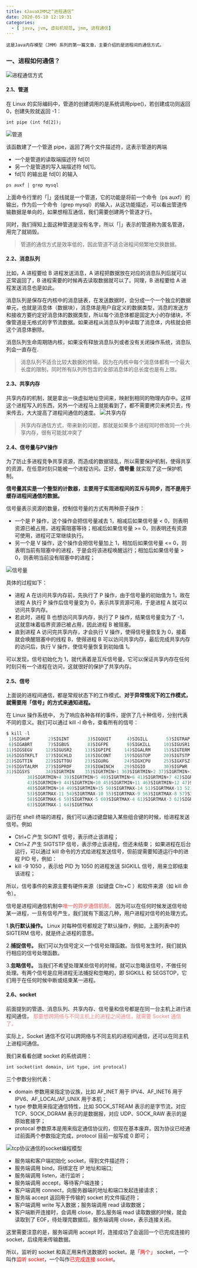 ```yaml
---
title: 《Java》JMM之“进程通信”
date: 2020-05-10 12:19:31
categories:
  - [ java, jvm, 虚拟机规范, jmm, 进程通信]
---
```

	
	这是Java内存模型（JMM）系列的第一篇文章，主要介绍的是进程间的通信方式。

### 一、进程如何通信？
<!-- more -->
![进程通信方式](2020-05-10-java-虚拟机规范-进程通信/进程通信方式.png)


#### 2.1、管道

在 Linux 的实际编码中，管道的创建调用的是系统调用pipe()，若创建成功则返回 0，创建失败就返回 -1：

```dtd
int pipe (int fd[2]);
```

![管道](2020-05-10-java-虚拟机规范-进程通信/管道.png)

该函数建了一个管道 pipe，返回了两个文件描述符，这表示管道的两端

- 一个是管道的读取端描述符 fd[0]
- 另一个是管道的写入端描述符 fd[1]。
- fd[1] 的输出是 fd[0] 的输入

```dtd
ps auxf | grep mysql
```

上面命令行里的「|」竖线就是一个管道，它的功能是将前一个命令（ps auxf）的输出，作为后一个命令（grep
mysql）的输入，从这功能描述，可以看出管道传输数据是单向的，如果想相互通信，我们需要创建两个管道才行。

同时，我们得知上面这种管道是没有名字，所以「|」表示的管道称为匿名管道，用完了就销毁。

> 管道的通信方式是效率低的，因此管道不适合进程间频繁地交换数据。

#### 2.2、消息队列

比如，A 进程要给 B 进程发送消息，A 进程把数据放在对应的消息队列后就可以正常返回了，B 进程需要的时候再去读取数据就可以了。同理，B
进程要给 A 进程发送消息也是如此。

消息队列是保存在内核中的消息链表，在发送数据时，会分成一个一个独立的数据单元，也就是消息体（数据块），消息体是用户自定义的数据类型，消息的发送方和接收方要约定好消息体的数据类型，所以每个消息体都是固定大小的存储块，不像管道是无格式的字节流数据。如果进程从消息队列中读取了消息体，内核就会把这个消息体删除。

消息队列生命周期随内核，如果没有释放消息队列或者没有关闭操作系统，消息队列会一直存在.

> 消息队列不适合比较大数据的传输，因为在内核中每个消息体都有一个最大长度的限制，同时所有队列所包含的全部消息体的总长度也是有上限。

#### 2.3、共享内存

共享内存的机制，就是拿出一块虚拟地址空间来，映射到相同的物理内存中。这样这个进程写入的东西，另外一个进程马上就能看到了，都不需要拷贝来拷贝去，传来传去，大大提高了进程间通信的速度。
![共享内存](2020-05-10-java-虚拟机规范-进程通信/共享内存.png)

> 共享内存通信方式，带来新的问题，那就是如果多个进程同时修改同一个共享内存，很有可能就冲突了

#### 2.4、信号量与PV操作

为了防止多进程竞争共享资源，而造成的数据错乱，所以需要保护机制，使得共享的资源，在任意时刻只能被一个进程访问。正好，**信号量**
就实现了这一保护机制。

**信号量其实是一个整型的计数器，主要用于实现进程间的互斥与同步，而不是用于缓存进程间通信的数据。**

信号量表示资源的数量，控制信号量的方式有两种原子操作：

- 一个是 P 操作，这个操作会把信号量减去 1，相减后如果信号量 < 0，则表明资源已被占用，进程需阻塞等待；相减后如果信号量 >=
  0，则表明还有资源可使用，进程可正常继续执行。
- 另一个是 V 操作，这个操作会把信号量加上 1，相加后如果信号量 <=
  0，则表明当前有阻塞中的进程，于是会将该进程唤醒运行；相加后如果信号量 > 0，则表明当前没有阻塞中的进程；

![信号量](2020-05-10-java-虚拟机规范-进程通信/信号量.png)

具体的过程如下：

- 进程 A 在访问共享内存前，先执行了 P 操作，由于信号量的初始值为 1，故在进程 A 执行 P 操作后信号量变为 0，表示共享资源可用，于是进程
  A 就可以访问共享内存。
- 若此时，进程 B 也想访问共享内存，执行了 P 操作，结果信号量变为了 -1，这就意味着临界资源已被占用，因此进程 B 被阻塞。
- 直到进程 A 访问完共享内存，才会执行 V 操作，使得信号量恢复为 0，接着就会唤醒阻塞中的线程 B，使得进程 B
  可以访问共享内存，最后完成共享内存的访问后，执行 V 操作，使信号量恢复到初始值 1。

可以发现，信号初始化为 1，就代表着是互斥信号量，它可以保证共享内存在任何时刻只有一个进程在访问，这就很好的保护了共享内存。

#### 2.5、信号

上面说的进程间通信，都是常规状态下的工作模式。**对于异常情况下的工作模式，就需要用「信号」的方式来通知进程。**

在 Linux 操作系统中， 为了响应各种各样的事件，提供了几十种信号，分别代表不同的意义。我们可以通过 kill -l 命令，查看所有的信号：

```java
$ kill -l
 1)SIGHUP       2)SIGINT       3)SIGQUIT      4)SIGILL       5)SIGTRAP
 6)SIGABRT      7)SIGBUS       8)SIGFPE       9)SIGKILL     10)SIGUSR1
11)SIGSEGV     12)SIGUSR2     13)SIGPIPE     14)SIGALRM     15)SIGTERM
16)SIGSTKFLT   17)SIGCHLD     18)SIGCONT     19)SIGSTOP     20)SIGTSTP
21)SIGTTIN     22)SIGTTOU     23)SIGURG      24)SIGXCPU     25)SIGXFSZ
26)SIGVTALRM   27)SIGPROF     28)SIGWINCH    29)SIGIO       30)SIGPWR
31)SIGSYS      34)SIGRTMIN    35)SIGRTMIN+1 36)SIGRTMIN+2 37)SIGRTMIN+3
        38)SIGRTMIN+4 39)SIGRTMIN+5 40)SIGRTMIN+6 41)SIGRTMIN+7 42)SIGRTMIN+8
        43)SIGRTMIN+9 44)SIGRTMIN+10 45)SIGRTMIN+11 46)SIGRTMIN+12 47)SIGRTMIN+13
        48)SIGRTMIN+14 49)SIGRTMIN+15 50)SIGRTMAX-14 51)SIGRTMAX-13 52)SIGRTMAX-12
        53)SIGRTMAX-11 54)SIGRTMAX-10 55)SIGRTMAX-9 56)SIGRTMAX-8 57)SIGRTMAX-7
        58)SIGRTMAX-6 59)SIGRTMAX-5 60)SIGRTMAX-4 61)SIGRTMAX-3 62)SIGRTMAX-2
        63)SIGRTMAX-1 64)SIGRTMAX
```

运行在 shell 终端的进程，我们可以通过键盘输入某些组合键的时候，给进程发送信号。例如

- Ctrl+C 产生 SIGINT 信号，表示终止该进程；
- Ctrl+Z 产生 SIGTSTP 信号，表示停止该进程，但还未结束；
  如果进程在后台运行，可以通过 kill 命令的方式给进程发送信号，但前提需要知道运行中的进程 PID 号，例如：
- kill -9 1050 ，表示给 PID 为 1050 的进程发送 SIGKILL 信号，用来立即结束该进程；

所以，信号事件的来源主要有硬件来源（如键盘 Cltr+C ）和软件来源（如 kill 命令）。

信号是进程间通信机制中<font color=#e98787>**唯一的异步通信机制，**</font>
因为可以在任何时候发送信号给某一进程，一旦有信号产生，我们就有下面这几种，用户进程对信号的处理方式。

1.**执行默认操作。** Linux 对每种信号都规定了默认操作，例如，上面列表中的 SIGTERM 信号，就是终止进程的意思。

2.**捕捉信号。** 我们可以为信号定义一个信号处理函数。当信号发生时，我们就执行相应的信号处理函数。

3.**忽略信号。** 当我们不希望处理某些信号的时候，就可以忽略该信号，不做任何处理。有两个信号是应用进程无法捕捉和忽略的，即
SIGKILL 和 SEGSTOP，它们用于在任何时候中断或结束某一进程。

#### 2.6、socket

前面提到的管道、消息队列、共享内存、信号量和信号都是在同一台主机上进行进程间通信，<font color=#e98787>
那要想跨网络与不同主机上的进程之间通信，就需要 Socket 通信了。</font>

实际上，Socket 通信不仅可以跨网络与不同主机的进程间通信，还可以在同主机上进程间通信。

我们来看看创建 socket 的系统调用：

```dtd
int socket(int domain, int type, int protocal)
```

三个参数分别代表：

- domain 参数用来指定协议族，比如 AF_INET 用于 IPV4、AF_INET6 用于 IPV6、AF_LOCAL/AF_UNIX 用于本机；
- type 参数用来指定通信特性，比如 SOCK_STREAM 表示的是字节流，对应 TCP、SOCK_DGRAM 表示的是数据报，对应 UDP、SOCK_RAW
  表示的是原始套接字；
- protocal 参数原本是用来指定通信协议的，但现在基本废弃。因为协议已经通过前面两个参数指定完成，protocol 目前一般写成 0 即可；

![tcp协议通信的socket编程模型](2020-05-10-java-虚拟机规范-进程通信/tcp协议通信的socket编程模型.png)

- 服务端和客户端初始化 socket，得到文件描述符；
- 服务端调用 bind，将绑定在 IP 地址和端口;
- 服务端调用 listen，进行监听；
- 服务端调用 accept，等待客户端连接；
- 客户端调用 connect，向服务器端的地址和端口发起连接请求；
- 服务端 accept 返回用于传输的 socket 的文件描述符；
- 客户端调用 write 写入数据；服务端调用 read 读取数据；
- 客户端断开连接时，会调用 close，那么服务端 read 读取数据的时候，就会读取到了 EOF，待处理完数据后，服务端调用 close，表示连接关闭。

这里需要注意的是，服务端调用 accept 时，连接成功了会返回一个已完成连接的 socket，后续用来传输数据。

所以，监听的 socket 和真正用来传送数据的 socket，是<font color=red>「两个」</font> socket，一个叫作<font color=red>监听
socket</font>，一个叫作<font color=red>已完成连接 socket</font>。
